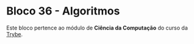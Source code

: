 # Bloco 36 - Algoritmos

Este bloco pertence ao módulo de **Ciência da Computação** do curso da [Trybe](https://www.betrybe.com/).
